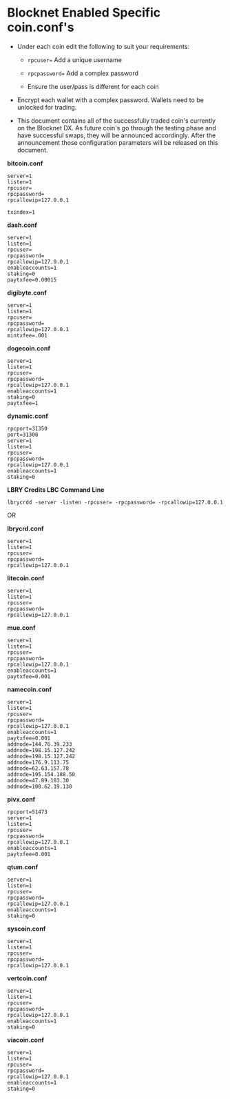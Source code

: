 # Blocknet Enabled Specific coin.conf's

* Under each coin edit the following to suit your requirements:

  * ```rpcuser=``` Add a unique username
  * ```rpcpassword=``` Add a complex password
  
  * Ensure the user/pass is different for each coin
  
* Encrypt each wallet with a complex password. Wallets need to be unlocked for trading.

* This document contains all of the successfully traded coin's currently on the Blocknet DX. As future coin's go through the testing phase and have successful swaps, they will be announced accordingly. After the announcement those configuration parameters will be released on this document.

__bitcoin.conf__
```
server=1
listen=1
rpcuser=
rpcpassword=
rpcallowip=127.0.0.1

txindex=1
```

__dash.conf__
```
server=1
listen=1
rpcuser=
rpcpassword=
rpcallowip=127.0.0.1
enableaccounts=1
staking=0
paytxfee=0.00015
```

__digibyte.conf__
```
server=1
listen=1
rpcuser=
rpcpassword=
rpcallowip=127.0.0.1
mintxfee=.001
```

__dogecoin.conf__
```
server=1
listen=1
rpcuser=
rpcpassword=
rpcallowip=127.0.0.1
enableaccounts=1
staking=0
paytxfee=1
```

__dynamic.conf__
```
rpcport=31350
port=31300
server=1
listen=1
rpcuser=
rpcpassword=
rpcallowip=127.0.0.1
enableaccounts=1
staking=0
```

__LBRY Credits LBC Command Line__
```
lbrycrdd -server -listen -rpcuser= -rpcpassword= -rpcallowip=127.0.0.1
```
OR

__lbrycrd.conf__

```
server=1
listen=1
rpcuser=
rpcpassword=
rpcallowip=127.0.0.1
```

__litecoin.conf__
```
server=1
listen=1
rpcuser=
rpcpassword=
rpcallowip=127.0.0.1
```

__mue.conf__
```
server=1
listen=1
rpcuser=
rpcpassword=
rpcallowip=127.0.0.1
enableaccounts=1
paytxfee=0.001
```

__namecoin.conf__
```
server=1
listen=1
rpcuser=
rpcpassword=
rpcallowip=127.0.0.1
enableaccounts=1
paytxfee=0.001
addnode=144.76.39.233
addnode=198.15.127.242
addnode=198.15.127.242
addnode=176.9.113.75
addnode=62.63.157.78
addnode=195.154.188.50
addnode=47.89.183.30
addnode=108.62.19.130
```

__pivx.conf__
```
rpcport=51473
server=1
listen=1
rpcuser=
rpcpassword=
rpcallowip=127.0.0.1
enableaccounts=1
paytxfee=0.001
```

__qtum.conf__
```
server=1
listen=1
rpcuser=
rpcpassword=
rpcallowip=127.0.0.1
enableaccounts=1
staking=0
```

__syscoin.conf__
```
server=1
listen=1
rpcuser=
rpcpassword=
rpcallowip=127.0.0.1
```

__vertcoin.conf__
```
server=1
listen=1
rpcuser=
rpcpassword=
rpcallowip=127.0.0.1
enableaccounts=1
staking=0
```

__viacoin.conf__
```
server=1
listen=1
rpcuser=
rpcpassword=
rpcallowip=127.0.0.1
enableaccounts=1
staking=0
```
